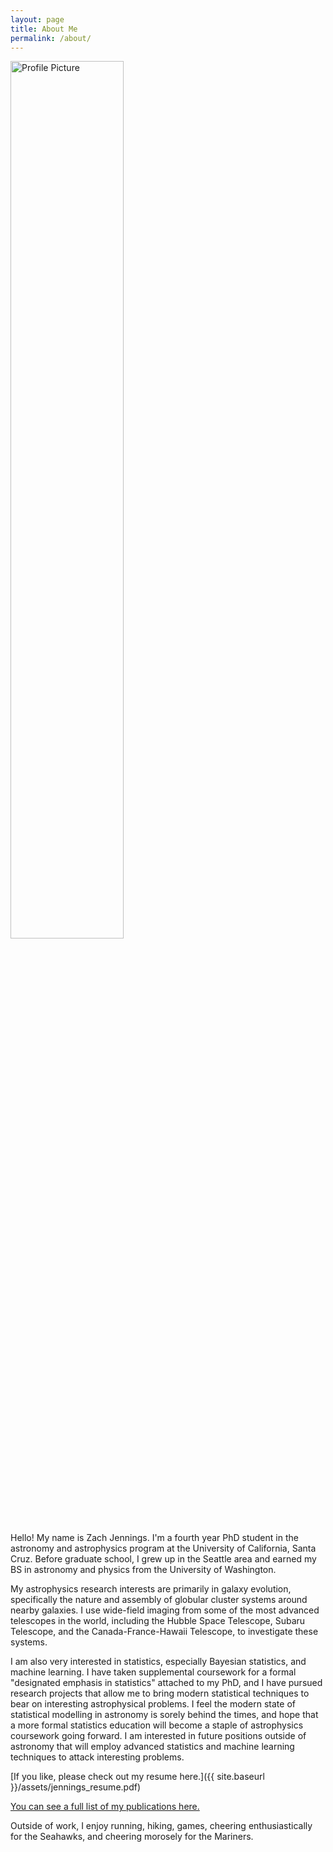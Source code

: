 ```yaml
---
layout: page
title: About Me
permalink: /about/
---
```


<img src="{{ site.baseurl }}/assets/DSC_0119_scaled.jpg" title="Profile Picture" style="width: 60%" title="Stereotypical outdoorsy astronomy profile picture.">

Hello! My name is Zach Jennings. I'm a fourth year PhD student in the astronomy and astrophysics program at the University of California, Santa Cruz.
Before graduate school, I grew up in the Seattle area and earned my BS in astronomy and physics from the University of Washington.

My astrophysics research interests are primarily in galaxy evolution, specifically the nature
and assembly of globular cluster systems around nearby galaxies. I use wide-field imaging from some of the most
advanced telescopes in the world, including the Hubble Space Telescope, Subaru Telescope, and the
Canada-France-Hawaii Telescope, to investigate these systems.

I am also very interested in statistics, especially Bayesian statistics, and machine learning. I have
taken supplemental coursework for a formal "designated emphasis in statistics" attached to my PhD, and 
I have pursued research projects that allow me to bring modern statistical techniques to bear on interesting
astrophysical problems. I feel the modern state of statistical modelling in astronomy is sorely behind the
times, and hope that a more formal statistics education will become a staple of astrophysics coursework going forward.
I am interested in future positions outside of astronomy that will employ advanced statistics and machine learning
techniques to attack interesting problems. 

[If you like, please check out my resume here.]({{ site.baseurl }}/assets/jennings_resume.pdf)

[You can see a full list of my publications here.](http://adsabs.harvard.edu/cgi-bin/nph-abs_connect?db_key=AST&db_key=PRE&qform=AST&arxiv_sel=astro-ph&arxiv_sel=cond-mat&arxiv_sel=cs&arxiv_sel=gr-qc&arxiv_sel=hep-ex&arxiv_sel=hep-lat&arxiv_sel=hep-ph&arxiv_sel=hep-th&arxiv_sel=math&arxiv_sel=math-ph&arxiv_sel=nlin&arxiv_sel=nucl-ex&arxiv_sel=nucl-th&arxiv_sel=physics&arxiv_sel=quant-ph&arxiv_sel=q-bio&sim_query=YES&ned_query=YES&adsobj_query=YES&aut_logic=OR&obj_logic=OR&author=jennings%2C+zach&object=&start_mon=&start_year=&end_mon=&end_year=&ttl_logic=OR&title=&txt_logic=OR&text=&nr_to_return=200&start_nr=1&jou_pick=ALL&ref_stems=&data_and=ALL&group_and=ALL&start_entry_day=&start_entry_mon=&start_entry_year=&end_entry_day=&end_entry_mon=&end_entry_year=&min_score=&sort=SCORE&data_type=SHORT&aut_syn=YES&ttl_syn=YES&txt_syn=YES&aut_wt=1.0&obj_wt=1.0&ttl_wt=0.3&txt_wt=3.0&aut_wgt=YES&obj_wgt=YES&ttl_wgt=YES&txt_wgt=YES&ttl_sco=YES&txt_sco=YES&version=1)

Outside of work, I enjoy running, hiking, games, cheering enthusiastically for the Seahawks, and cheering morosely for the Mariners.



